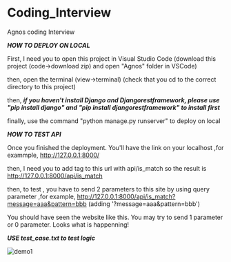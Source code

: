 # Coding_Interview

Agnos coding Interview 

***HOW TO DEPLOY ON LOCAL*** 

First, I need you to open this project in Visual Studio Code (download this project (code->download zip) and open "Agnos" folder in VSCode)

then, open the terminal (view->terminal) (check that you cd to the correct directory to this project)

then, ***if you haven't install Django and Djangorestframework, please use "pip install django" and "pip install djangorestframework" to install first***

finally, use the command "python manage.py runserver" to deploy on local

***HOW TO TEST API***

Once you finished the deployment. You'll have the link on your localhost ,for exammple, http://127.0.0.1:8000/ 

then, I need you to add tag to this url with api/is_match so the result is http://127.0.0.1:8000/api/is_match

then, to test , you have to send 2 parameters to this site by using query parameter ,for example, http://127.0.0.1:8000/api/is_match?message=aaa&pattern=bbb (adding '?message=aaa&pattern=bbb')

You should have seen the website like this. You may try to send 1 parameter or 0 parameter. Looks what is happenning!

***USE test_case.txt to test logic***

![demo1](https://user-images.githubusercontent.com/107032349/172550283-1625bc40-8ddb-468c-b1a9-2e933dbfb423.jpg)
